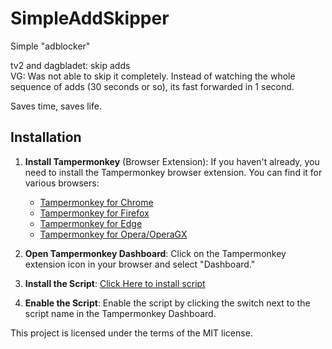 # SimpleAddSkipper
Simple "adblocker" 

tv2 and dagbladet: skip adds  
VG: Was not able to skip it completely. Instead of watching the whole sequence of adds (30 seconds or so), its fast forwarded in 1 second. 

Saves time, saves life.


## Installation

1. **Install Tampermonkey**  (Browser Extension):
   If you haven't already, you need to install the Tampermonkey browser extension. You can find it for various browsers:
   - [Tampermonkey for Chrome](https://chrome.google.com/webstore/detail/tampermonkey/dhdgffkkebhmkfjojejmpbldmpobfkfo)
   - [Tampermonkey for Firefox](https://addons.mozilla.org/en-US/firefox/addon/tampermonkey/)
   - [Tampermonkey for Edge](https://microsoftedge.microsoft.com/addons/detail/tampermonkey/iikmkjmpaadaobahmlepeloendndfphd)
   - [Tampermonkey for Opera/OperaGX](https://addons.opera.com/en-gb/extensions/details/tampermonkey-beta/)

2. **Open Tampermonkey Dashboard**:
   Click on the Tampermonkey extension icon in your browser and select "Dashboard."


3. **Install the Script**:
   [Click Here to install script](https://github.com/kimhegg/SimpleAddSkipper/raw/main/skipAdds.user.js)
4. **Enable the Script**:
   Enable the script by clicking the switch next to the script name in the Tampermonkey Dashboard.


This project is licensed under the terms of the MIT license.
